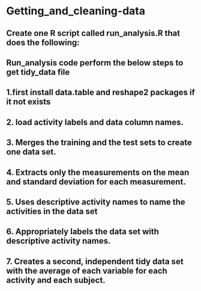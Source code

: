 # Getting_and_cleaning-data
## Create one R script called run_analysis.R that does the following:
##  Run_analysis code perform the below steps to get tidy_data file
## 1.first install data.table and reshape2 packages if it not exists
## 2. load activity labels and data column names.
## 3. Merges the training and the test sets to create one data set.
## 4. Extracts only the measurements on the mean and standard deviation for each measurement.
## 5. Uses descriptive activity names to name the activities in the data set
## 6. Appropriately labels the data set with descriptive activity names.
## 7. Creates a second, independent tidy data set with the average of each variable for each activity and each subject.

